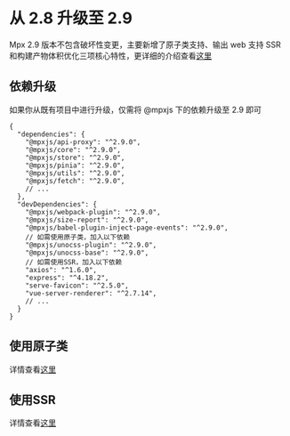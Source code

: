 # 从 2.8 升级至 2.9

Mpx 2.9 版本不包含破坏性变更，主要新增了原子类支持、输出 web 支持 SSR 和构建产物体积优化三项核心特性，更详细的介绍查看[这里](../../articles/2.9-release.md)

## 依赖升级

如果你从既有项目中进行升级，仅需将 @mpxjs 下的依赖升级至 2.9 即可

```json5
{
  "dependencies": {
    "@mpxjs/api-proxy": "^2.9.0",
    "@mpxjs/core": "^2.9.0",
    "@mpxjs/store": "^2.9.0",
    "@mpxjs/pinia": "^2.9.0",
    "@mpxjs/utils": "^2.9.0",
    "@mpxjs/fetch": "^2.9.0",
    // ...
  },
  "devDependencies": {
    "@mpxjs/webpack-plugin": "^2.9.0",
    "@mpxjs/size-report": "^2.9.0",
    "@mpxjs/babel-plugin-inject-page-events": "^2.9.0",
    // 如需使用原子类，加入以下依赖
    "@mpxjs/unocss-plugin": "^2.9.0",
    "@mpxjs/unocss-base": "^2.9.0",
    // 如需使用SSR，加入以下依赖
    "axios": "^1.6.0",
    "express": "^4.18.2",
    "serve-favicon": "^2.5.0",
    "vue-server-renderer": "^2.7.14",
    // ...
  }
}
```

## 使用原子类

详情查看[这里](../advance/utility-first-css.md)

## 使用SSR

详情查看[这里](../advance/ssr.md)
